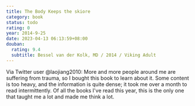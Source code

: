 ```yaml
---
title: The Body Keeps the skiore
category: book
status: todo
rating: 0
year: 2014-9-25
date: 2023-04-13 06:13:59+08:00
douban:
  rating: 9.4
  subtitle: Bessel van der Kolk, MD / 2014 / Viking Adult
---
```


Via Twitter user @laojiang2010: More and more people around me are suffering from trauma, so I bought this book to learn about it. Some content is too heavy, and the information is quite dense; it took me over a month to read intermittently. Of all the books I've read this year, this is the only one that taught me a lot and made me think a lot.
